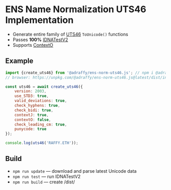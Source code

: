 # ENS Name Normalization UTS46 Implementation

* Generate entire family of [UTS46](https://unicode.org/reports/tr46/) `ToUnicode()` functions
* Passes **100%** [IDNATestV2](https://unicode.org/reports/tr46/#Conformance_Testing)
* Supports [ContextO](https://datatracker.ietf.org/doc/html/rfc5892#appendix-A) 

## Example

```Javascript
import {create_uts46} from '@adraffy/ens-norm-uts46.js'; // npm i @adraffy/ens-norm-uts46.js
// browser: https://unpkg.com/@adraffy/ens-norm-uts46.js@latest/dist/index.min.js

const uts46 = await create_uts46({
    version: 2003, 
    use_STD3: true,
    valid_deviations: true,
    check_hyphens: true,
    check_bidi: true,
    contextJ: true,
    contextO: false,
    check_leading_cm: true,
    punycode: true
});

console.log(uts46('RAFFY.ETH'));
```

## Build

* `npm run update` &mdash; download and parse latest Unicode data
* `npm run test` &mdash; run IDNATestV2
* `npm run build` &mdash; create /dist/
